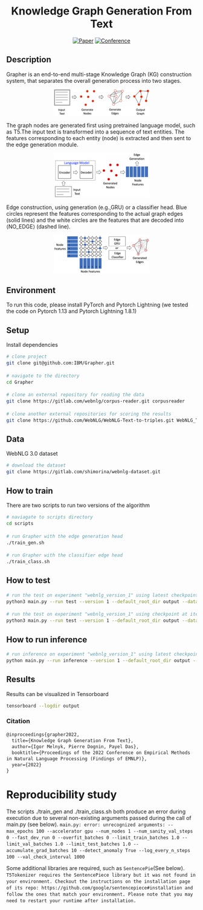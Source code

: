 <div align="center">    
 
# Knowledge Graph Generation From Text

[![Paper](https://img.shields.io/badge/Paper-ArXiv.2211.10511-blue)](https://arxiv.org/abs/2211.10511)
[![Conference](https://img.shields.io/badge/EMNLP-2022-orange)](https://2022.emnlp.org/)
 
<!--  
Conference   
-->   
</div>

## Description   
Grapher is an end-to-end multi-stage Knowledge Graph (KG) construction system, that separates the overall generation process  into  two  stages.
<p align="center">
  <img src="imgs/overview_grapher.png" width="50%">
</p>
The  graph  nodes  are generated first using pretrained language model, such as T5.The input text is transformed into a sequence of text entities. The features corresponding to each entity (node) is extracted and then sent to the edge generation module.
<p align="center">
  <img src="imgs/node_gen.png" width="50%">
</p>
Edge construction, using generation (e.g.,GRU) or a classifier head. Blue circles represent the features corresponding to the actual graph edges (solid lines) and the white circles are the features that are decoded into ⟨NO_EDGE⟩ (dashed line).
<p align="center">
  <img src="imgs/edges_gen.png" width="50%">
</p>

## Environment
To run this code, please install PyTorch and Pytorch Lightning (we tested the code on Pytorch 1.13 and Pytorch Lightning 1.8.1)
  

## Setup   
Install dependencies   
```bash
# clone project   
git clone git@github.com:IBM/Grapher.git

# navigate to the directory
cd Grapher

# clone an external repository for reading the data
git clone https://gitlab.com/webnlg/corpus-reader.git corpusreader

# clone another external repositories for scoring the results
git clone https://github.com/WebNLG/WebNLG-Text-to-triples.git WebNLG_Text_to_triples
 ```   
## Data

WebNLG 3.0 dataset   
 ```bash
# download the dataset   
git clone https://gitlab.com/shimorina/webnlg-dataset.git
```

## How to train
There are two scripts to run two versions of the algorithm
```bash
# naviagate to scripts directory
cd scripts

# run Grapher with the edge generation head
./train_gen.sh

# run Grapher with the classifier edge head
./train_class.sh
```

## How to test
```bash
# run the test on experiment "webnlg_version_1" using latest checkpoint last.ckpt
python3 main.py --run test --version 1 --default_root_dir output --data_path webnlg-dataset/release_v3.0/en

# run the test on experiment "webnlg_version_1" using checkpoint at iteration 5000
python3 main.py --run test --version 1 --default_root_dir output --data_path webnlg-dataset/release_v3.0/en --checkpoint_model_id 5000
```

## How to run inference
```bash
# run inference on experiment "webnlg_version_1" using latest checkpoint last.ckpt
python main.py --run inference --version 1 --default_root_dir output --inference_input_text "Danielle Harris had a main role in Super Capers, a 98 minute long movie."
```

## Results
Results can be visualized in Tensorboard
```bash
tensorboard --logdir output
```

### Citation   
```
@inproceedings{grapher2022,
  title={Knowledge Graph Generation From Text},
  author={Igor Melnyk, Pierre Dognin, Payel Das},
  booktitle={Proceedings of the 2022 Conference on Empirical Methods in Natural Language Processing (Findings of EMNLP)},
  year={2022}
}
```   

# Reproducibility study
The scripts ./train_gen and ./train_class.sh both produce an error during execution due to several non-existing arguments passed during the call of main.py (see below).
`main.py: error: unrecognized arguments: --max_epochs 100 --accelerator gpu --num_nodes 1 --num_sanity_val_steps 0 --fast_dev_run 0 --overfit_batches 0 --limit_train_batches 1.0 --limit_val_batches 1.0 --limit_test_batches 1.0 --accumulate_grad_batches 10 --detect_anomaly True --log_every_n_steps 100 --val_check_interval 1000`

Some additional libraries are required, such as `SentencePie`(See below).
`T5Tokenizer requires the SentencePiece library but it was not found in your environment. Checkout the instructions on the installation page of its repo: https://github.com/google/sentencepiece#installation and follow the ones that match your environment. Please note that you may need to restart your runtime after installation.`